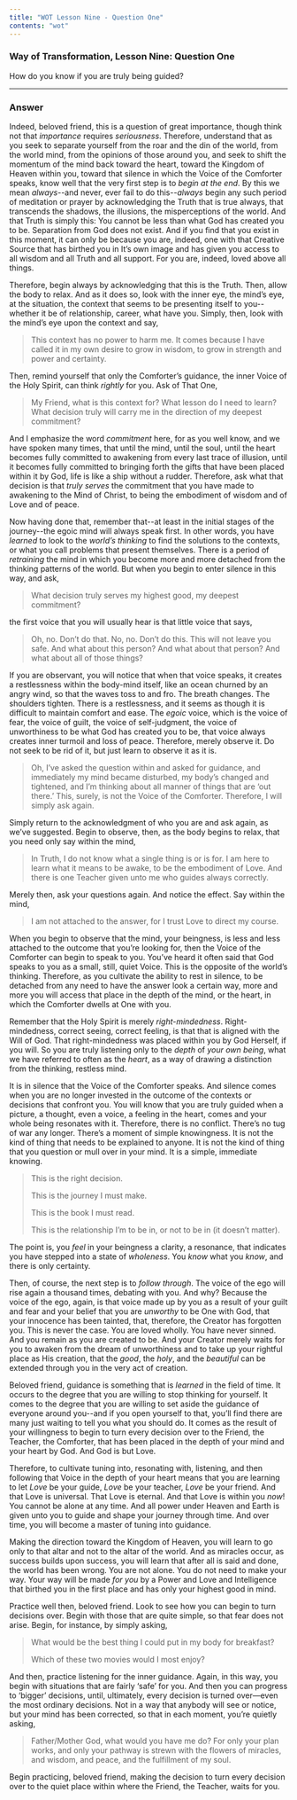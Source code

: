 ```yaml
---
title: "WOT Lesson Nine - Question One"
contents: "wot"
---
```


### Way of Transformation, Lesson Nine: Question One

How do you know if you are truly being guided?

---

### Answer

Indeed, beloved friend, this is a question of great importance,
though think not that *importance* requires *seriousness*. Therefore,
understand that as you seek to separate yourself from the roar and the
din of the world, from the world mind, from the opinions of those around
you, and seek to shift the momentum of the mind back toward the heart,
toward the Kingdom of Heaven within you, toward that silence in which
the Voice of the Comforter speaks, know well that the very first step is
to *begin at the end*. By this we mean *always*--and never, ever fail to do
this--*always* begin any such period of meditation or prayer by
acknowledging the Truth that is true always, that transcends the
shadows, the illusions, the misperceptions of the world. And that Truth
is simply this: You cannot be less than what God has created you to be.
Separation from God does not exist. And if you find that you exist in
this moment, it can only be because you are, indeed, one with that
Creative Source that has birthed you in It’s own image and has given you
access to all wisdom and all Truth and all support. For you are, indeed,
loved above all things.

Therefore, begin always by acknowledging that this is the Truth. Then,
allow the body to relax. And as it does so, look with the inner eye, the
mind’s eye, at the situation, the context that seems to be presenting
itself to you--whether it be of relationship, career, what have you.
Simply, then, look with the mind’s eye upon the context and say,

> This context has no power to harm me. It comes because I have called it
> in my own desire to grow in wisdom, to grow in strength and power and
> certainty.

Then, remind yourself that only the Comforter’s guidance, the inner
Voice of the Holy Spirit, can think *rightly* for you. Ask of That One,

> My Friend, what is this context for? What lesson do I need to learn?
> What decision truly will carry me in the direction of my deepest
> commitment?

And I emphasize the word *commitment* here, for as you well know, and we
have spoken many times, that until the mind, until the soul, until the
heart becomes fully committed to awakening from every last trace of
illusion, until it becomes fully committed to bringing forth the gifts
that have been placed within it by God, life is like a ship without a
rudder. Therefore, ask what that decision is that *truly serves* the
commitment that you have made to awakening to the Mind of Christ, to
being the embodiment of wisdom and of Love and of peace.

Now having done that, remember that--at least in the initial stages of
the journey--the egoic mind will always speak first. In other words,
you have *learned* to look to the *world’s thinking* to find the solutions
to the contexts, or what you call problems that present themselves.
There is a period of *retraining* the mind in which you become more and
more detached from the thinking patterns of the world. But when you
begin to enter silence in this way, and ask,

> What decision truly serves my highest good, my deepest commitment?

the first voice that you will usually hear is that little voice that
says,

> Oh, no. Don’t do that. No, no. Don’t do this. This will not leave you
> safe. And what about this person? And what about that person? And what
> about all of those things?

If you are observant, you will notice that when that voice speaks, it
creates a restlessness within the body-mind itself, like an ocean
churned by an angry wind, so that the waves toss to and fro. The breath
changes. The shoulders tighten. There is a restlessness, and it seems as
though it is difficult to maintain comfort and ease. The *egoic* voice,
which is the voice of fear, the voice of guilt, the voice of
self-judgment, the voice of unworthiness to be what God has created you
to be, that voice always creates inner turmoil and loss of peace.
Therefore, merely observe it. Do not seek to be rid of it, but just
learn to observe it as it is.

> Oh, I’ve asked the question within and asked for guidance, and
> immediately my mind became disturbed, my body’s changed and tightened,
> and I’m thinking about all manner of things that are ‘out there.’ This,
> surely, is not the Voice of the Comforter. Therefore, I will simply ask
> again.

Simply return to the acknowledgment of who you are and ask again, as
we’ve suggested. Begin to observe, then, as the body begins to relax,
that you need only say within the mind,

> In Truth, I do not know what a single thing is or is for. I am here to
> learn what it means to be awake, to be the <span class="tr_normal">embodiment of Love</span>. 
> And there is one Teacher given unto me who guides always correctly.

Merely then, ask your questions again. And notice the effect. Say within
the mind,

> I am not attached to the answer, for I trust Love to direct my course.

When you begin to observe that the mind, your beingness, is less and
less attached to the outcome that you’re looking for, then the Voice of
the Comforter can begin to speak to you. You’ve heard it often said that
God speaks to you as a small, still, quiet Voice. This is the opposite
of the world’s thinking. Therefore, as you cultivate the ability to rest
in silence, to be detached from any need to have the answer look a
certain way, more and more you will access that place in the depth of
the mind, or the heart, in which the Comforter dwells at One with you.

Remember that the Holy Spirit is merely *right-mindedness*.
Right-mindedness, correct seeing, correct feeling, is that that is
aligned with the Will of God. That right-mindedness was placed within
you by God Herself, if you will. So you are truly listening only to the
*depth* of *your own being*, what we have referred to often as the *heart*, as
a way of drawing a distinction from the thinking, restless mind.

It is in silence that the Voice of the Comforter speaks. And silence
comes when you are no longer invested in the outcome of the contexts or
decisions that confront you. You will know that you are truly guided
when a picture, a thought, even a voice, a feeling in the heart, comes
and your whole being resonates with it. Therefore, there is no conflict.
There’s no tug of war any longer. There’s a moment of simple
knowingness. It is not the kind of thing that needs to be explained to
anyone. It is not the kind of thing that you question or mull over in
your mind. It is a simple, immediate knowing.

> This is the right decision.
> 
> This is the journey I must make.
> 
> This is the book I must read.
> 
> This is the relationship I’m to be in, or not to be in (it doesn’t
> matter).

The point is, you *feel* in your beingness a clarity, a resonance, that
indicates you have stepped into a state of *wholeness*. You *know* what you
*know*, and there is only certainty.

Then, of course, the next step is to *follow through*. The voice of the
ego will rise again a thousand times, debating with you. And why?
Because the voice of the ego, again, is that voice made up by you as a
result of your guilt and fear and your belief that you are *unworthy* to
be One with God, that your innocence has been tainted, that, therefore,
the Creator has forgotten you. This is never the case. You are loved
wholly. You have never sinned. And you remain as you are created to be.
And your Creator merely waits for you to awaken from the dream of
unworthiness and to take up your rightful place as His creation, that
the *good*, the *holy*, and the *beautiful* can be extended through you in the
very act of creation.

Beloved friend, guidance is something that is *learned* in the field of
time. It occurs to the degree that you are willing to stop thinking for
yourself. It comes to the degree that you are willing to set aside the
guidance of everyone around you--and if you open yourself to that,
you’ll find there are many just waiting to tell you what you should do.
It comes as the result of your willingness to begin to turn every
decision over to the Friend, the Teacher, the Comforter, that has been
placed in the depth of your mind and your heart by God. And God is but
Love.

Therefore, to cultivate tuning into, resonating with, listening, and
then following that Voice in the depth of your heart means that you are
learning to let *Love* be your guide, *Love* be your teacher, *Love* be your
friend. And that Love is universal. That Love is eternal. And that Love
is within you *now*! You cannot be alone at any time. And all power under
Heaven and Earth is given unto you to guide and shape your journey
through time. And over time, you will become a master of tuning into
guidance.

Making the direction toward the Kingdom of Heaven, you will learn to go
only to that altar and not to the altar of the world. And as miracles
occur, as success builds upon success, you will learn that after all is
said and done, the world has been wrong. You are not alone. You do not
need to make your way. Your way will be made *for you* by a Power and Love
and Intelligence that birthed you in the first place and has only your
highest good in mind.

Practice well then, beloved friend. Look to see how you can begin to
turn decisions over. Begin with those that are quite simple, so that
fear does not arise. Begin, for instance, by simply asking,

> What would be the best thing I could put in my body for breakfast?
> 
> Which of these two movies would I most enjoy?

And then, practice listening for the inner guidance. Again, in this way,
you begin with situations that are fairly ‘safe’ for you. And then you
can progress to ‘bigger’ decisions, until, ultimately, every decision is
turned over&mdash;even the most ordinary decisions. Not in a way that
anybody will see or notice, but your mind has been corrected, so that in
each moment, you’re quietly asking,

> Father/Mother God, what would you have me do? For only your plan works,
> and only your pathway is strewn with the flowers of miracles, and
> wisdom, and peace, and the fulfillment of my soul.

Begin practicing, beloved friend, making the decision to turn every
decision over to the quiet place within where the Friend, the Teacher,
waits for you.

